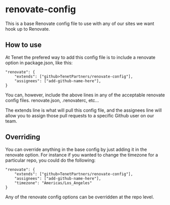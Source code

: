 # renovate-config

This is a base Renovate config file to use with any of our sites we want hook up to Renovate.

## How to use

At Tenet the prefered way to add this config file is to include a renovate option in package.json, like this:

    "renovate": {
        "extends": ["github>TenetPartners/renovate-config"],
        "assignees": ["add-github-name-here"],
    }

You can, however, include the above lines in any of the acceptable renovate config files. renovate.json, .renovaterc, etc...

The extends line is what will pull this config file, and the assignees line will allow you to assign those pull requests to a specific Github user on our team.

## Overriding

You can override anything in the base config by just adding it in the renovate option. For instance if you wanted to change the timezone for a particular repo, you could do the following:

    "renovate": {
        "extends": ["github>TenetPartners/renovate-config"],
        "assignees": ["add-github-name-here"],
        "timezone": "Americas/Los_Angeles"
    }

Any of the renovate config options can be overridden at the repo level.